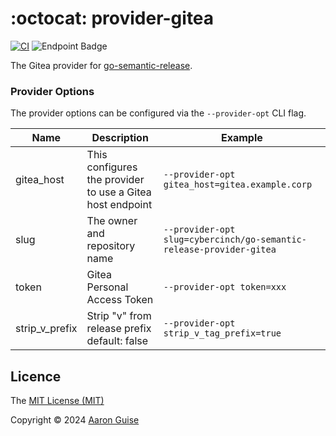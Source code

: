 # :octocat: provider-gitea
[![CI](https://github.com/guisea/go-semantic-release-provider-gitea/actions/workflows/ci.yml/badge.svg)](https://github.com/guisea/go-semantic-release-provider-gitea/actions/workflows/ci.yml) ![Endpoint Badge](https://img.shields.io/endpoint?url=https%3A%2F%2Fbadges.cybercinch.nz%2Fgo-semantic-release%2Fprovider-gitea%2Fcoverage)


The Gitea provider for [go-semantic-release](https://github.com/go-semantic-release/semantic-release).

### Provider Options

The provider options can be configured via the `--provider-opt` CLI flag.

| Name | Description                                               | Example                                                             |
|---|-----------------------------------------------------------|---------------------------------------------------------------------|
| gitea_host | This configures the provider to use a Gitea host endpoint | `--provider-opt gitea_host=gitea.example.corp`                      |
| slug | The owner and repository name                             | `--provider-opt slug=cybercinch/go-semantic-release-provider-gitea` |
| token | Gitea Personal Access Token                               | `--provider-opt token=xxx`                                          |
| strip_v_prefix | Strip "v" from release prefix default: false              | `--provider-opt strip_v_tag_prefix=true`                             |

## Licence

The [MIT License (MIT)](http://opensource.org/licenses/MIT)

Copyright © 2024 [Aaron Guise](https://github.com/guisea)

